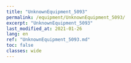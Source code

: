 ```yaml
---
title: "UnknownEquipment_5093"
permalink: /equipment/UnknownEquipment_5093/
excerpt: "UnknownEquipment_5093"
last_modified_at: 2021-01-26
lang: en
ref: "UnknownEquipment_5093.md"
toc: false
classes: wide
---
```


